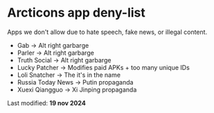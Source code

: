# Arcticons app deny-list

Apps we don't allow due to hate speech, fake news, or illegal content.

- Gab -> Alt right garbarge
- Parler -> Alt right garbarge
- Truth Social -> Alt right garbarge
- Lucky Patcher -> Modifies paid APKs + too many unique IDs
- Loli Snatcher -> The it's in the name
- Russia Today News -> Putin propaganda
- Xuexi Qiangguo -> Xi Jinping propaganda

Last modified:
**19 nov 2024**
